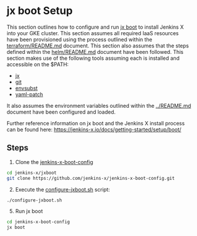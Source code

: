 <!--
 Copyright 2019 Google LLC

 Licensed under the Apache License, Version 2.0 (the "License"); you may not use this file except in
 compliance with the License. You may obtain a copy of the License at

        https://www.apache.org/licenses/LICENSE-2.0

 Unless required by applicable law or agreed to in writing, software distributed under the License
 is distributed on an "AS IS" BASIS, WITHOUT WARRANTIES OR CONDITIONS OF ANY KIND, either express or
 implied. See the License for the specific language governing permissions and limitations under the
 License.
-->

# jx boot Setup

This section outlines how to configure and run [jx boot](https://jenkins-x.io/docs/getting-started/setup/boot/)
to install Jenkins X into your GKE cluster. This section assumes all
required IaaS resources have been provisioned using the process outlined within the
[terraform/README.md](../terraform/README.md) document. This section also
assumes that the steps defined within the [helm/README.md](../helm/README.md) document
have been followed. This section makes use of the
following tools assuming each is installed and accessible on the $PATH:

* [jx](https://jenkins-x.io/docs/getting-started/setup/install/)
* [git](https://git-scm.com/book/en/v2/Getting-Started-Installing-Git)
* [envsubst](https://linux.die.net/man/1/envsubst)
* [yaml-patch](https://github.com/krishicks/yaml-patch#installing)

It also assumes the environment variables outlined within the
[../README.md](../README.md) document have been configured and loaded.

Further reference information on jx boot and the Jenkins X install
process can be found here: https://jenkins-x.io/docs/getting-started/setup/boot/

## Steps

1. Clone the [jenkins-x-boot-config](https://github.com/jenkins-x/jenkins-x-boot-config)
```bash
cd jenkins-x/jxboot
git clone https://github.com/jenkins-x/jenkins-x-boot-config.git
```

2. Execute the [configure-jxboot.sh](configure-jxboot.sh) script:
```bash
./configure-jxboot.sh
```

5. Run jx boot
```bash
cd jenkins-x-boot-config
jx boot
```

